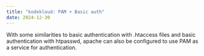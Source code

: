 ```yaml
---
title: "kodekloud: PAM + Basic auth"
date: 2024-12-30
---
```

With some similarities to basic authentication with .htaccess files and basic authentication with htpasswd, apache can also be configured to use PAM as a service for authentication.
